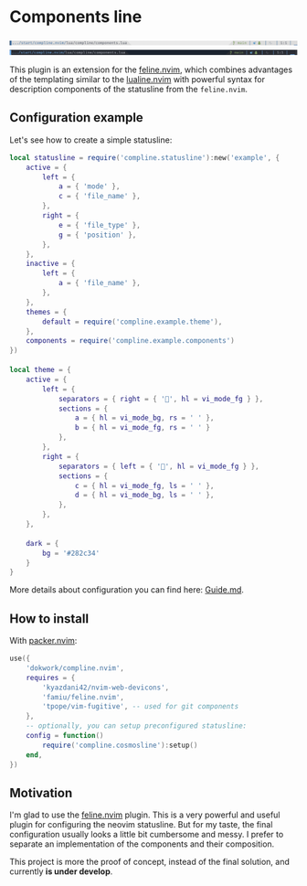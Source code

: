 # Components line 

![light_example](light_example.png)
![dark_example](dark_example.png)

This plugin is an extension for the [feline.nvim](https://github.com/feline-nvim/feline.nvim), which
combines advantages of the templating similar to the
[lualine.nvim](https://github.com/nvim-lualine/lualine.nvim) with powerful syntax for description
components of the statusline from the `feline.nvim`.

## Configuration example

Let's see how to create a simple statusline:

```lua
local statusline = require('compline.statusline'):new('example', {
    active = {
        left = {
            a = { 'mode' },
            c = { 'file_name' },
        },
        right = {
            e = { 'file_type' },
            g = { 'position' },
        },
    },
    inactive = {
        left = {
            a = { 'file_name' },
        },
    },
    themes = {
        default = require('compline.example.theme'),
    },
    components = require('compline.example.components')
})

local theme = {
    active = {
        left = {
            separators = { right = { '', hl = vi_mode_fg } },
            sections = {
                a = { hl = vi_mode_bg, rs = ' ' },
                b = { hl = vi_mode_fg, rs = ' ' }
            },
        },
        right = {
            separators = { left = { '', hl = vi_mode_fg } },
            sections = {
                c = { hl = vi_mode_fg, ls = ' ' },
                d = { hl = vi_mode_bg, ls = ' ' },
            },
        },
    },

    dark = {
        bg = '#282c34'
    }
}
```

More details about configuration you can find here: [Guide.md](Guide.md).

## How to install

With [packer.nvim](https://github.com/wbthomason/packer.nvim/):

```lua
use({
    'dokwork/compline.nvim',
    requires = {
        'kyazdani42/nvim-web-devicons',
        'famiu/feline.nvim',
        'tpope/vim-fugitive', -- used for git components
    },
    -- optionally, you can setup preconfigured statusline:
    config = function()
        require('compline.cosmosline'):setup()
    end,
})
```

## Motivation

I'm glad to use the [feline.nvim](https://github.com/feline-nvim/feline.nvim) plugin. This is a very
powerful and useful plugin for configuring the neovim statusline. But for my taste, the final
configuration usually looks a little bit cumbersome and messy. I prefer to separate an
implementation of the components and their composition. 

This project is more the proof of concept, instead of the final solution, and currently **is under
develop**.
